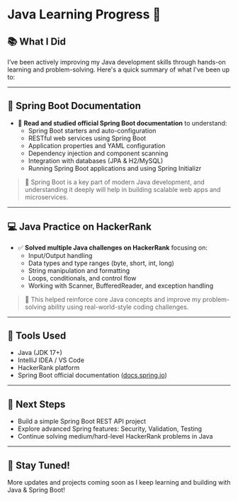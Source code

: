# Java Learning Progress 🚀

## 📚 What I Did

I’ve been actively improving my Java development skills through hands-on learning and problem-solving. Here's a quick summary of what I've been up to:

---

## 🌱 Spring Boot Documentation

- 📖 **Read and studied official Spring Boot documentation** to understand:
  - Spring Boot starters and auto-configuration
  - RESTful web services using Spring Boot
  - Application properties and YAML configuration
  - Dependency injection and component scanning
  - Integration with databases (JPA & H2/MySQL)
  - Running Spring Boot applications and using Spring Initializr

> 📌 Spring Boot is a key part of modern Java development, and understanding it deeply will help in building scalable web apps and microservices.

---

## 💻 Java Practice on HackerRank

- ✅ **Solved multiple Java challenges on HackerRank** focusing on:
  - Input/Output handling
  - Data types and type ranges (byte, short, int, long)
  - String manipulation and formatting
  - Loops, conditionals, and control flow
  - Working with Scanner, BufferedReader, and exception handling

> 🧠 This helped reinforce core Java concepts and improve my problem-solving ability using real-world-style coding challenges.

---

## 🔧 Tools Used

- Java (JDK 17+)
- IntelliJ IDEA / VS Code
- HackerRank platform
- Spring Boot official documentation ([docs.spring.io](https://docs.spring.io/spring-boot/docs/current/reference/htmlsingle/))

---

## 📌 Next Steps

- Build a simple Spring Boot REST API project
- Explore advanced Spring features: Security, Validation, Testing
- Continue solving medium/hard-level HackerRank problems in Java

---

## 🙌 Stay Tuned!

More updates and projects coming soon as I keep learning and building with Java & Spring Boot!
